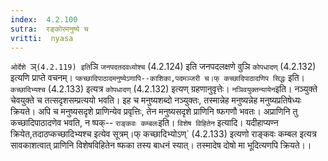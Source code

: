 ```yaml
---
index:  4.2.100
sutra:  रङ्कोरमनुष्ये च
vritti:  nyasa
---
```


`ओर्देशे `ञ्` (4.2.119) इति `ञि `जनपदतदवध्योश्च` (4.2.124) इति जनपदलक्षणे वुञि `कोपधादण्` (4.2.132) इत्यणि प्राप्ते वचनम्।
`प्कच्छादिपाठादमनुष्येऽणापि--काशिका,पदमञ्जरी च।फ् कच्छादिपाठादणिप सिद्धः` इति। `कच्छादिभ्यश्च` (4.2.133) इत्यत्र `कोपधादण्` (4.2.132) इत्यण् ग्रहणानुवृत्तेः। `नञिवयुक्तन्यायेन`इति। नञ्युक्ते चेवयुक्ते च तत्सदृशसम्प्रत्ययो भवति। इह च मनुष्यशब्दो नञ्युक्तः, तस्मान्नेह मनुष्यन्नेह मनुष्यप्रतिषेध्यः क्रियते। अपि च मनुष्यसदृशे प्राणिन्येव प्रवृत्तिः, तेन मनुष्यसदृशे प्राणिनि ष्फगणौ भवतः। अप्राणिनि तु कच्छादिपाठादणेव भवति, न ष्पक्-- `राङ्कवः कम्बलः`इति। `विशेष विहितेन` इत्यादि। यदीहाप्यण्न क्रियेत,तदाठप्कच्छादिभ्यश्च इत्येव सूत्रम्।फ् कच्छादिभ्योऽण्` (4.2.133) इत्यणो राङ्कवः कम्बल इत्यत्र सावकाशत्वात् प्राणिनि विशेषविहितेन ष्फका तस्य बाधनं स्यात्। तस्मादेष दोषो मा भूदित्यणपि क्रियते।।

